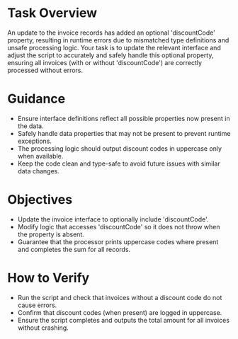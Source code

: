 # Task Overview

An update to the invoice records has added an optional 'discountCode' property, resulting in runtime errors due to mismatched type definitions and unsafe processing logic. Your task is to update the relevant interface and adjust the script to accurately and safely handle this optional property, ensuring all invoices (with or without 'discountCode') are correctly processed without errors.

# Guidance

- Ensure interface definitions reflect all possible properties now present in the data.
- Safely handle data properties that may not be present to prevent runtime exceptions.
- The processing logic should output discount codes in uppercase only when available.
- Keep the code clean and type-safe to avoid future issues with similar data changes.

# Objectives

- Update the invoice interface to optionally include 'discountCode'.
- Modify logic that accesses 'discountCode' so it does not throw when the property is absent.
- Guarantee that the processor prints uppercase codes where present and completes the sum for all records.

# How to Verify

- Run the script and check that invoices without a discount code do not cause errors.
- Confirm that discount codes (when present) are logged in uppercase.
- Ensure the script completes and outputs the total amount for all invoices without crashing.